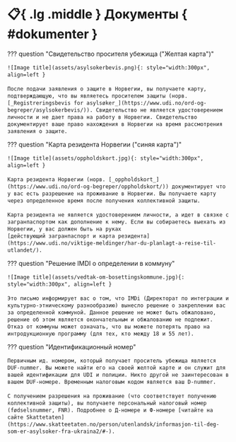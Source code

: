 # :clipboard:{ .lg .middle } Документы { #dokumenter }

??? question "Свидетельство просителя убежища ("Желтая карта")" 

    ![Image title](assets/asylsokerbevis.png){: style="width:300px", align=left } 

    После подачи заявления о защите в Норвегии, вы получаете карту, подтверждающую, что вы являетесь просителем защиты (норв. [_Registreringsbevis for asylsøker_](https://www.udi.no/ord-og-begreper/asylsokerbevis/)). Свидетельство не является удостоверением личности и не дает права на работу в Норвегии. Свидетельство документирует ваше право нахождения в Норвегии на время рассмотрения заявления о защите.

??? question "Карта резидента Норвегии ("синяя карта")"

    ![Image title](assets/oppholdskort.jpg){: style="width:300px", align=left } 

    Карта резидента Норвегии (норв. [_oppholdskort_](https://www.udi.no/ord-og-begreper/oppholdskort/)) документирует что у вас есть разрешение на проживание в Норвегии. Вы получаете карту через определенное время после получения коллективной защиты.

    Карта резидента не является удостоверением личности, а идет в связке с загранпаспортом как дополнение к нему. Если вы собираетесь выехать из Норвегии, у вас должен быть на руках
    [действующий загранпаспорт и карта резидента](https://www.udi.no/viktige-meldinger/har-du-planlagt-a-reise-til-utlandet/). 

??? question "Решение IMDI о определении в коммуну"

    ![Image title](assets/vedtak-om-bosettingskommune.jpg){: style="width:300px", align=left } 

    Это письмо информирует вас о том, что IMDi (Директорат по интеграции и культурно-этническому разнообразию) вынесло решение о закреплении вас за определенной коммуной. Данное решение не может быть обжаловано, решение об этом является окончательным и обжалованию не подлежит. Отказ от коммуны может означать, что вы можете потерять право на интродукционную программу (для тех, кто между 18 и 55 лет).

??? question "Идентификационный номер"
    
    Первичным ид. номером, который получает проситель убежища является DUF-nummer. Вы можете найти его на своей желтой карте и он служит для вашей идентификации для UDI и полиции. Никто другой не заинтересован в вашем DUF-номере. Временным налоговым кодом является ваш D-nummer.
    
    С получением разрешения на проживание (что соответствует получению коллективной защиты), вы получаете персональный налоговый номер (fødselsnummer, FNR). Подробнее о Д-номере и Ф-номере [читайте на сайте Skattetaten](https://www.skatteetaten.no/person/utenlandsk/informasjon-til-deg-som-er-asylsoker-fra-ukraina2/#-). 